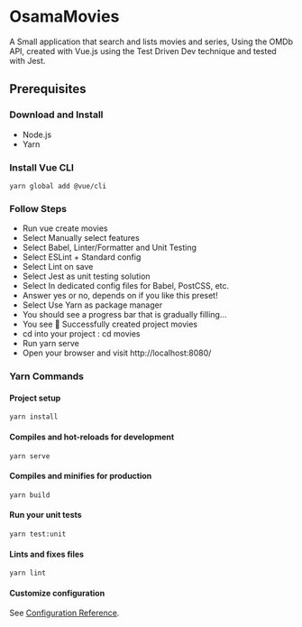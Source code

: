 # OsamaMovies

A Small application that search and lists movies and series, Using the OMDb API, created with Vue.js using the Test Driven Dev technique and tested with Jest.

## Prerequisites

### Download and Install

- Node.js
- Yarn

### Install Vue CLI
```
yarn global add @vue/cli
```

### Follow Steps

- Run vue create movies
- Select Manually select features
- Select Babel, Linter/Formatter and Unit Testing
- Select ESLint + Standard config
- Select Lint on save
- Select Jest as unit testing solution
- Select In dedicated config files for Babel, PostCSS, etc.
- Answer yes or no, depends on if you like this preset!
- Select Use Yarn as package manager
- You should see a progress bar that is gradually filling…
- You see 🎉 Successfully created project movies
- cd into your project : cd movies
- Run yarn serve
- Open your browser and visit http://localhost:8080/

### Yarn Commands

#### Project setup
```
yarn install
```

#### Compiles and hot-reloads for development
```
yarn serve
```

#### Compiles and minifies for production
```
yarn build
```

#### Run your unit tests
```
yarn test:unit
```

#### Lints and fixes files
```
yarn lint
```

#### Customize configuration
See [Configuration Reference](https://cli.vuejs.org/config/).

